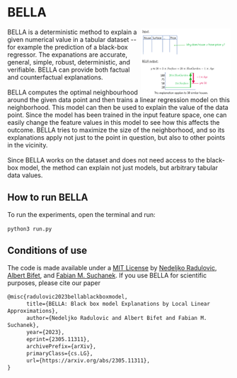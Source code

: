 # BELLA

<img style="width: 40%" align="right" src="docs/bella.svg" />
BELLA is a deterministic method to explain a given numerical value in a tabular dataset -- for example the prediction of a black-box regressor. The expanations are accurate, general, simple, robust, deterministic, and verifiable. BELLA can provide both factual and counterfactual explanations.
<br/><br/>
BELLA computes the optimal neighbourhood around the given data point and then trains a linear regression model on this neighborhood. This model can then be used to explain the value of the data point. Since the model has been trained in the input feature space, one can easily change the feature values in this model to see how this affects the outcome. BELLA tries to maximize the size of the neighborhood, and so its explanations apply not just to the point in question, but also to other points in the vicinity.
<br/><br/>
Since BELLA works on the dataset and does not need access to the black-box model, the method can explain not just models, but arbitrary tabular data values.

## How to run BELLA
To run the experiments, open the terminal and run:

```python3 run.py```

## Conditions of use

The code is made available under a [MIT License](docs/license.txt) by [Nedeljko Radulovic](https://nedrad88.github.io/), [Albert Bifet](https://albertbifet.com/), and [Fabian M. Suchanek](https://suchanek.name). If you use BELLA for scientific purposes, please cite our paper

```
@misc{radulovic2023bellablackboxmodel,
      title={BELLA: Black box model Explanations by Local Linear Approximations}, 
      author={Nedeljko Radulovic and Albert Bifet and Fabian M. Suchanek},
      year={2023},
      eprint={2305.11311},
      archivePrefix={arXiv},
      primaryClass={cs.LG},
      url={https://arxiv.org/abs/2305.11311}, 
}
```
